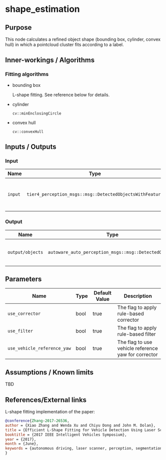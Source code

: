 # shape_estimation

## Purpose

This node calculates a refined object shape (bounding box, cylinder, convex hull) in which a pointcloud cluster fits according to a label.

## Inner-workings / Algorithms

### Fitting algorithms

- bounding box

  L-shape fitting. See reference below for details.

- cylinder

  `cv::minEnclosingCircle`

- convex hull

  `cv::convexHull`

## Inputs / Outputs

### Input

| Name    | Type                                                     | Description                           |
| ------- | -------------------------------------------------------- | ------------------------------------- |
| `input` | `tier4_perception_msgs::msg::DetectedObjectsWithFeature` | detected objects with labeled cluster |

### Output

| Name             | Type                                                  | Description                         |
| ---------------- | ----------------------------------------------------- | ----------------------------------- |
| `output/objects` | `autoware_auto_perception_msgs::msg::DetectedObjects` | detected objects with refined shape |

## Parameters

| Name                        | Type | Default Value | Description                                      |
| --------------------------- | ---- | ------------- | ------------------------------------------------ |
| `use_corrector`             | bool | true          | The flag to apply rule-based corrector              |
| `use_filter`                | bool | true          | The flag to apply rule-based filter           |
| `use_vehicle_reference_yaw` | bool | true          | The flag to use vehicle reference yaw for corrector |

## Assumptions / Known limits

TBD

## References/External links

L-shape fitting implementation of the paper:

```bibtex
@conference{Zhang-2017-26536,
author = {Xiao Zhang and Wenda Xu and Chiyu Dong and John M. Dolan},
title = {Efficient L-Shape Fitting for Vehicle Detection Using Laser Scanners},
booktitle = {2017 IEEE Intelligent Vehicles Symposium},
year = {2017},
month = {June},
keywords = {autonomous driving, laser scanner, perception, segmentation},
}
```
